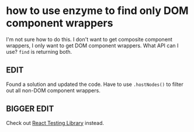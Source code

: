 # how to use enzyme to find only DOM component wrappers

I'm not sure how to do this. I don't want to get composite component wrappers,
I only want to get DOM component wrappers. What API can I use? `find` is
returning both.

## EDIT

Found a solution and updated the code. Have to use `.hostNodes()` to filter out
all non-DOM component wrappers.

## BIGGER EDIT

Check out [React Testing Library](https://testing-library.com/react) instead.
